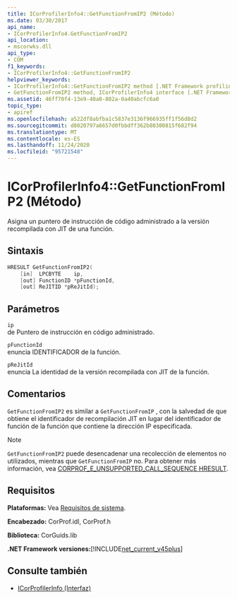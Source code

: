 ```yaml
---
title: ICorProfilerInfo4::GetFunctionFromIP2 (Método)
ms.date: 03/30/2017
api_name:
- ICorProfilerInfo4.GetFunctionFromIP2
api_location:
- mscorwks.dll
api_type:
- COM
f1_keywords:
- ICorProfilerInfo4::GetFunctionFromIP2
helpviewer_keywords:
- ICorProfilerInfo4::GetFunctionFromIP2 method [.NET Framework profiling]
- GetFunctionFromIP2 method, ICorProfilerInfo4 interface [.NET Framework profiling]
ms.assetid: 46ff70f4-13e9-40a0-802a-0a40abcfc6a0
topic_type:
- apiref
ms.openlocfilehash: a522df8abfba1c5837e3136f966935ff1f56d8d2
ms.sourcegitcommit: d8020797a6657d0fbbdff362b80300815f682f94
ms.translationtype: MT
ms.contentlocale: es-ES
ms.lasthandoff: 11/24/2020
ms.locfileid: "95721548"
---
```

# <a name="icorprofilerinfo4getfunctionfromip2-method"></a>ICorProfilerInfo4::GetFunctionFromIP2 (Método)

Asigna un puntero de instrucción de código administrado a la versión recompilada con JIT de una función.  
  
## <a name="syntax"></a>Sintaxis  
  
```cpp  
HRESULT GetFunctionFromIP2(  
    [in]  LPCBYTE    ip,  
    [out] FunctionID *pFunctionId,  
    [out] ReJITID *pReJitId);  
```  
  
## <a name="parameters"></a>Parámetros  

 `ip`  
 de Puntero de instrucción en código administrado.  
  
 `pFunctionId`  
 enuncia IDENTIFICADOR de la función.  
  
 `pReJitId`  
 enuncia La identidad de la versión recompilada con JIT de la función.  
  
## <a name="remarks"></a>Comentarios  

 `GetFunctionFromIP2` es similar a `GetFunctionFromIP` , con la salvedad de que obtiene el identificador de recompilación JIT en lugar del identificador de función de la función que contiene la dirección IP especificada.  
  
> [!NOTE]
> `GetFunctionFromIP2` puede desencadenar una recolección de elementos no utilizados, mientras que `GetFunctionFromIP` no.  Para obtener más información, vea [CORPROF_E_UNSUPPORTED_CALL_SEQUENCE HRESULT](corprof-e-unsupported-call-sequence-hresult.md).  
  
## <a name="requirements"></a>Requisitos  

 **Plataformas:** Vea [Requisitos de sistema](../../get-started/system-requirements.md).  
  
 **Encabezado:** CorProf.idl, CorProf.h  
  
 **Biblioteca:** CorGuids.lib  
  
 **.NET Framework versiones:**[!INCLUDE[net_current_v45plus](../../../../includes/net-current-v45plus-md.md)]  
  
## <a name="see-also"></a>Consulte también

- [ICorProfilerInfo (Interfaz)](icorprofilerinfo-interface.md)
